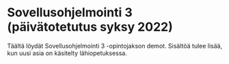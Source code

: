 # Sovellusohjelmointi 3 (päivätotetutus syksy 2022)
Täältä löydät Sovellusohjelmointi 3 -opintojakson demot. Sisältöä tulee lisää, kun uusi asia on käsitelty lähiopetuksessa.
